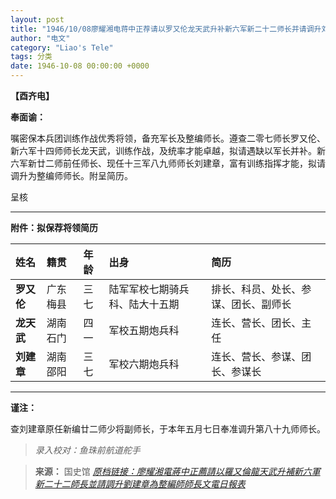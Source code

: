 ```yaml
---
layout: post
title: "1946/10/08廖耀湘电蒋中正荐请以罗又伦龙天武升补新六军新二十二师长并请调升刘建章为整编师师长文电日报表"
author: "电文"
category: "Liao's Tele"
tags: 分类
date: 1946-10-08 00:00:00 +0000
---
```

**【酉齐电】**

**奉面谕：**

嘱密保本兵团训练作战优秀将领，备充军长及整编师长。遵查二零七师长罗又伦、新六军十四师师长龙天武，训练作战，及统率才能卓越，拟请遇缺以军长并补。新六军新廿二师前任师长、现任十三军八九师师长刘建章，富有训练指挥才能，拟请调升为整编师师长。附呈简历。

呈核

---

**附件：拟保荐将领简历**

| 姓名 | 籍贯 | 年龄 | 出身 | 简历 |
| :--- | :--- | :--- | :--- | :--- |
| **罗又伦** | 广东梅县 | 三七 | 陆军军校七期骑兵科、陆大十五期 | 排长、科员、处长、参谋、团长、副师长 |
| **龙天武** | 湖南石门 | 四一 | 军校五期炮兵科 | 连长、营长、团长、主任 |
| **刘建章** | 湖南邵阳 | 三七 | 军校六期炮兵科 | 连长、营长、参谋、团长、参谋长 |

---

**谨注：**

查刘建章原任新编廿二师少将副师长，于本年五月七日奉准调升第八十九师师长。


> *录入校对：鱼珠前航道舵手*

> **来源：** 国史馆 [*原档链接：廖耀湘電蔣中正薦請以羅又倫龍天武升補新六軍新二十二師長並請調升劉建章為整編師師長文電日報表*](https://ahonline.drnh.gov.tw/index.php?act=Display/image/5894496BXgbxQB#6bJ)
